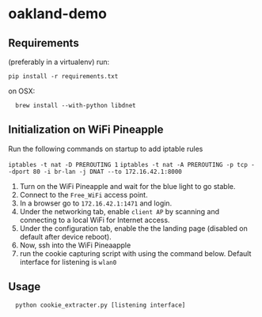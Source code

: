 # oakland-demo



## Requirements
(preferably in a virtualenv) run:
```
pip install -r requirements.txt
```

on OSX:
```
  brew install --with-python libdnet
```

## Initialization on WiFi Pineapple
Run the following commands on startup to add iptable rules

`iptables -t nat -D PREROUTING 1`
`iptables -t nat -A PREROUTING -p tcp --dport 80 -i br-lan -j DNAT --to 172.16.42.1:8000`


1. Turn on the WiFi Pineapple and wait for the blue light to go stable.
1. Connect to the `Free_WiFi` access point.
1. In a browser go to `172.16.42.1:1471` and login.
1. Under the networking tab, enable `client AP` by scanning and connecting to a local WiFi for Internet access.
1. Under the configuration tab, enable the the landing page (disabled on default after device reboot).
1. Now, ssh into the WiFi Pineaapple
1. run the cookie capturing script with using the command below. Default interface for listening is `wlan0`


## Usage
```
  python cookie_extracter.py [listening interface]
```
